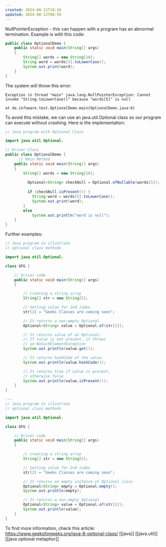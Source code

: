 ```yaml
---
created: 2024-08-12T10:10
updated: 2024-08-22T08:59
---
```

NullPointerException - this can happen with a program has an abnormal termination. 
Example is with this code:
```java
public class OptionalDemo {
    public static void main(String[] args)
    {
        String[] words = new String[10];
        String word = words[5].toLowerCase();
        System.out.print(word);
    }
}
```
The system will throw this error:
```
Exception in thread "main" java.lang.NullPointerException: Cannot invoke "String.toLowerCase()" because "words[5]" is null

at de.infoware.test.OptionalDemo.main(OptionalDemo.java:6)
```

To avoid this mistake, we can use an java.util.Optional class so our program can execute without crashing. 
Here is the implementation:
```java
// Java program with Optional Class

import java.util.Optional;

// Driver Class
public class OptionalDemo {
      // Main Method
    public static void main(String[] args)
    {
        String[] words = new String[10];
        
          Optional<String> checkNull = Optional.ofNullable(words[5]);
        
          if (checkNull.isPresent()) {
            String word = words[5].toLowerCase();
            System.out.print(word);
        }
        else
            System.out.println("word is null");
    }
}
```

Further examples:
```java 
// Java program to illustrate
// optional class methods

import java.util.Optional;

class GFG {

    // Driver code
    public static void main(String[] args)
    {

        // creating a string array
        String[] str = new String[5];

        // Setting value for 2nd index
        str[2] = "Geeks Classes are coming soon";

        // It returns a non-empty Optional
        Optional<String> value = Optional.of(str[2]);

        // It returns value of an Optional.
        // If value is not present, it throws
        // an NoSuchElementException
        System.out.println(value.get());

        // It returns hashCode of the value
        System.out.println(value.hashCode());

        // It returns true if value is present,
        // otherwise false
        System.out.println(value.isPresent());
    }
}

---
// Java program to illustrate
// optional class methods

import java.util.Optional;

class GFG {

    // Driver code
    public static void main(String[] args)
    {

        // creating a string array
        String[] str = new String[5];

        // Setting value for 2nd index
        str[2] = "Geeks Classes are coming soon";

        // It returns an empty instance of Optional class
        Optional<String> empty = Optional.empty();
        System.out.println(empty);

        // It returns a non-empty Optional
        Optional<String> value = Optional.of(str[2]);
        System.out.println(value);
    }
}

```
To find more information, check this article: https://www.geeksforgeeks.org/java-8-optional-class/ 
[[java]] [[java.util]] [[java optional metaphor]]